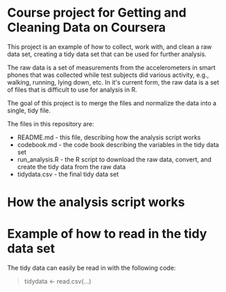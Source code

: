 Course project for Getting and Cleaning Data on Coursera
=====================

This project is an example of how to collect, work with, and clean a raw data 
set, creating a tidy data set that can be used for further analysis.

The raw data is a set of measurements from the accelerometers in smart phones
that was collected while test subjects did various activity, e.g., walking, 
running, lying down, etc. In it's current form, the raw data is a set of files 
that is difficult to use for analysis in R.

The goal of this project is to merge the files and normalize the data into 
a single, tidy file.

The files in this repository are:
* README.md - this file, describing how the analysis script works 
* codebook.md - the code book describing the variables in the tidy data set
* run_analysis.R - the R script to download the raw data, convert, and 
create the tidy data from the raw data
* tidydata.csv - the final tidy data set

How the analysis script works
=====================

Example of how to read in the tidy data set
=====================
The tidy data can easily be read in with the following code:
>	tidydata <- read.csv(...)

